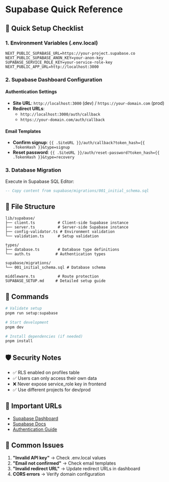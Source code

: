 # Supabase Quick Reference

## 🚀 Quick Setup Checklist

### 1. Environment Variables (.env.local)
```env
NEXT_PUBLIC_SUPABASE_URL=https://your-project.supabase.co
NEXT_PUBLIC_SUPABASE_ANON_KEY=your-anon-key
SUPABASE_SERVICE_ROLE_KEY=your-service-role-key
NEXT_PUBLIC_APP_URL=http://localhost:3000
```

### 2. Supabase Dashboard Configuration

#### Authentication Settings
- **Site URL**: `http://localhost:3000` (dev) / `https://your-domain.com` (prod)
- **Redirect URLs**: 
  - `http://localhost:3000/auth/callback`
  - `https://your-domain.com/auth/callback`

#### Email Templates
- **Confirm signup**: `{{ .SiteURL }}/auth/callback?token_hash={{ .TokenHash }}&type=signup`
- **Reset password**: `{{ .SiteURL }}/auth/reset-password?token_hash={{ .TokenHash }}&type=recovery`

### 3. Database Migration
Execute in Supabase SQL Editor:
```sql
-- Copy content from supabase/migrations/001_initial_schema.sql
```

## 📁 File Structure
```
lib/supabase/
├── client.ts          # Client-side Supabase instance
├── server.ts          # Server-side Supabase instance
├── config-validator.ts # Environment validation
└── validation.ts      # Setup validation

types/
├── database.ts        # Database type definitions
└── auth.ts           # Authentication types

supabase/migrations/
└── 001_initial_schema.sql # Database schema

middleware.ts          # Route protection
SUPABASE_SETUP.md     # Detailed setup guide
```

## 🔧 Commands
```bash
# Validate setup
pnpm run setup:supabase

# Start development
pnpm dev

# Install dependencies (if needed)
pnpm install
```

## 🛡️ Security Notes
- ✅ RLS enabled on profiles table
- ✅ Users can only access their own data
- ❌ Never expose service_role key in frontend
- ✅ Use different projects for dev/prod

## 🔗 Important URLs
- [Supabase Dashboard](https://supabase.com/dashboard)
- [Supabase Docs](https://supabase.com/docs)
- [Authentication Guide](https://supabase.com/docs/guides/auth)

## 🐛 Common Issues
1. **"Invalid API key"** → Check .env.local values
2. **"Email not confirmed"** → Check email templates
3. **"Invalid redirect URL"** → Update redirect URLs in dashboard
4. **CORS errors** → Verify domain configuration